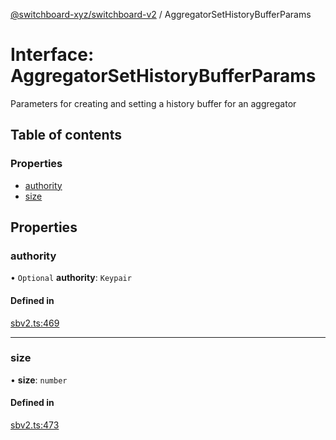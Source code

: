 [@switchboard-xyz/switchboard-v2](/api/switchboardv2-api) / AggregatorSetHistoryBufferParams

# Interface: AggregatorSetHistoryBufferParams

Parameters for creating and setting a history buffer for an aggregator

## Table of contents

### Properties

- [authority](AggregatorSetHistoryBufferParams.md#authority)
- [size](AggregatorSetHistoryBufferParams.md#size)

## Properties

### authority

• `Optional` **authority**: `Keypair`

#### Defined in

[sbv2.ts:469](https://github.com/switchboard-xyz/switchboardv2-api/blob/dad46fc4/src/sbv2.ts#L469)

---

### size

• **size**: `number`

#### Defined in

[sbv2.ts:473](https://github.com/switchboard-xyz/switchboardv2-api/blob/dad46fc4/src/sbv2.ts#L473)
